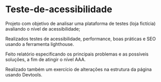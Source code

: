 # Teste-de-acessibilidade

Projeto com objetivo de analisar uma plataforma de testes (loja fictícia) avaliando o nível de acessibilidade;

Realizados testes de acessibilidade, performance, boas práticas e SEO usando a ferramenta lighthouse.

Feito relatório especificando os principais problemas e as possíveis soluções, a fim de atingir o nível AAA.

Realizado também um exercício de alterações na estrutura da página usando Devtools.
